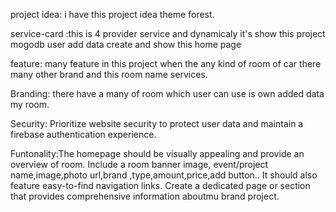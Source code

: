 project idea: i have this project idea theme forest.

service-card :this is 4 provider service and dynamicaly it's show this project mogodb user add  data create and show this home page

feature: many feature in this project when the any kind of room of car there many other brand and this room name services.

Branding: there have a many of room which user can use is own added data my room.

Security: Prioritize website security to protect user data and maintain a firebase authentication experience.

Funtonality:The homepage should be visually appealing and provide an overview of room. Include a room banner image, event/project name,image,photo url,brand ,type,amount,price,add button.. It should also feature easy-to-find navigation links. Create a dedicated page or section that provides comprehensive information aboutmu brand project.
